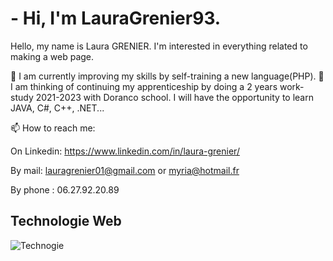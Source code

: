 # - Hi, I'm LauraGrenier93.

Hello, my name is Laura GRENIER.
I'm interested in everything related to making a web page.

🌱 I am currently improving my skills by self-training a new language(PHP).
💬 I am thinking of continuing my apprenticeship by doing a 2 years work-study 2021-2023 with Doranco school. I will have the opportunity to learn JAVA, C#, C++, .NET...

📫 How to reach me:

On Linkedin: https://www.linkedin.com/in/laura-grenier/

By mail: lauragrenier01@gmail.com or myria@hotmail.fr

By phone : 06.27.92.20.89

## Technologie Web
![Technogie](https://user-images.githubusercontent.com/68386529/131349136-ba1b14f2-cd62-4bf5-9d14-00f6fa57b5bc.jpg)
